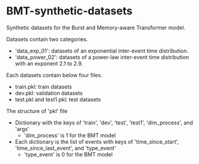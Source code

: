 # BMT-synthetic-datasets
Synthetic datasets for the Burst and Memory-aware Transformer model.

Datasets contain two categories.
- 'data_exp_01': datasets of an exponential inter-event time distribution.
- 'data_power_02': datasets of a power-law inter-event time distribution with an exponent 2.1 to 2.9.

Each datasets contain below four files.
- train.pkl: train datasets
- dev.pkl: validation datasets
- test.pkl and test1.pkl: test datasets

The structure of 'pkl' file
- Dictionary with the keys of 'train', 'dev', 'test', 'test1', 'dim_process', and 'args'
  - 'dim_process' is 1 for the BMT model
- Each dictionary is the list of events with keys of 'time_since_start', 'time_since_last_event', and 'type_event'
  - 'type_event' is 0 for the BMT model
